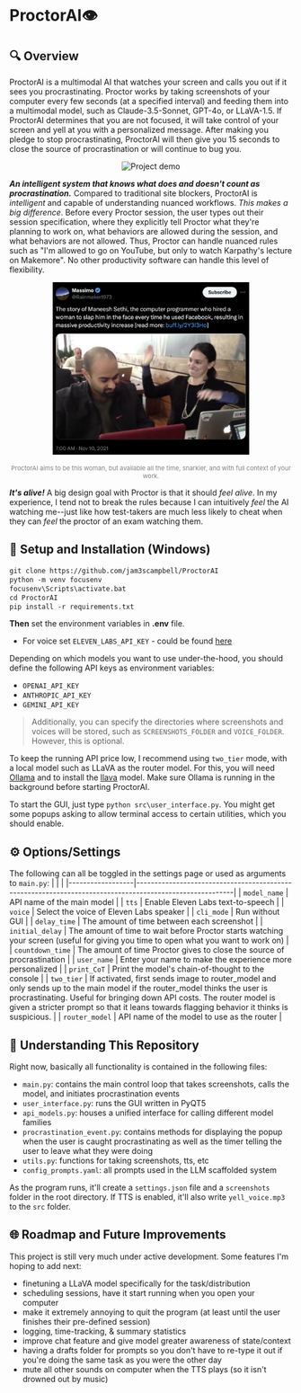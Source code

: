 # ProctorAI👁️
## 🔍 Overview
ProctorAI is a multimodal AI that watches your screen and calls you out if it sees you procrastinating. Proctor works by taking screenshots of your computer every few seconds (at a specified interval) and feeding them into a multimodal model, such as Claude-3.5-Sonnet, GPT-4o, or LLaVA-1.5. If ProctorAI determines that you are not focused, it will take control of your screen and yell at you with a personalized message. After making you pledge to stop procrastinating, ProctorAI will then give you 15 seconds to close the source of procrastination or will continue to bug you.

<p align="center">
  <img src="./assets/demo.gif" alt="Project demo" width="400">
</p>

***An intelligent system that knows what does and doesn't count as procrastination.*** Compared to traditional site blockers, ProctorAI is *intelligent* and capable of understanding nuanced workflows. *This makes a big difference*. Before every Proctor session, the user types out their session specification, where they explicitly tell Proctor what they're planning to work on, what behaviors are allowed during the session, and what behaviors are not allowed. Thus, Proctor can handle nuanced rules such as "I'm allowed to go on YouTube, but only to watch Karpathy's lecture on Makemore". No other productivity software can handle this level of flexibility.

<p align="center">
  <img src="./assets/slap.png" alt="Description of the image" width="350">
</p>
<p align="center" style="color: gray; font-size: 11px;">
  ProctorAI aims to be this woman, but available all the time, snarkier, and with full context of your work.
</p>

***It's alive!*** A big design goal with Proctor is that it should *feel alive*. In my experience, I tend not to break the rules because I can intuitively *feel* the AI watching me--just like how test-takers are much less likely to cheat when they can *feel* the proctor of an exam watching them.

## 🚀 Setup and Installation (Windows)

```
git clone https://github.com/jam3scampbell/ProctorAI
python -m venv focusenv
focusenv\Scripts\activate.bat
cd ProctorAI
pip install -r requirements.txt
```

**Then** set the environment variables in **.env** file.
* For voice set `ELEVEN_LABS_API_KEY` - could be found [here](https://elevenlabs.io/)

Depending on which models you want to use under-the-hood, you should define the following API keys as environment variables:
- `OPENAI_API_KEY`
- `ANTHROPIC_API_KEY`
- `GEMINI_API_KEY`
> Additionally, you can specify the directories where screenshots and voices will be stored, such as `SCREENSHOTS_FOLDER` and `VOICE_FOLDER`. However, this is optional.

To keep the running API price low, I recommend using `two_tier` mode, with a local model such as LLaVA as the router model. For this, you will need [Ollama](https://ollama.com) and to install the [llava](https://ollama.com/library/llava) model. Make sure Ollama is running in the background before starting ProctorAI.

To start the GUI, just type `python src\user_interface.py`. You might get some popups asking to allow terminal access to certain utilities, which you should enable.  

## ⚙️ Options/Settings 
The following can all be toggled in the settings page or used as arguments to `main.py`:
| | |
|------------------|---------------------------------------------------------------------------------------------------------|
| `model_name`     | API name of the main model                                                                             |
| `tts`            | Enable Eleven Labs text-to-speech                                                           |
| `voice`          | Select the voice of Eleven Labs speaker                                                               |
| `cli_mode`       | Run without GUI                                                                                        |
| `delay_time`     | The amount of time between each screenshot                                                                   |
| `initial_delay`  | The amount of time to wait before Proctor starts watching your screen (useful for giving you time to open what you want to work on)                                                            |
| `countdown_time` | The amount of time Proctor gives to close the source of procrastination                                                            |
| `user_name`      | Enter your name to make the experience more personalized                                                       |
| `print_CoT`      | Print the model's chain-of-thought to the console                                                       |
| `two_tier`       | If activated, first sends image to router_model and only sends up to the main model if the router_model thinks the user is procrastinating. Useful for bringing down API costs. The router model is given a stricter prompt so that it leans towards flagging behavior it thinks is suspicious.                                          |
| `router_model`   | API name of the model to use as the router                                                                           |


## 🎯 Understanding This Repository

Right now, basically all functionality is contained in the following files:
- `main.py`: contains the main control loop that takes screenshots, calls the model, and initiates procrastination events
- `user_interface.py`: runs the GUI written in PyQT5
- `api_models.py`: houses a unified interface for calling different model families
- `procrastination_event.py`: contains methods for displaying the popup when the user is caught procrastinating as well as the timer telling the user to leave what they were doing
- `utils.py`: functions for taking screenshots, tts, etc
- `config_prompts.yaml`: all prompts used in the LLM scaffolded system

As the program runs, it'll create a `settings.json` file and a `screenshots` folder in the root directory. If TTS is enabled, it'll also write `yell_voice.mp3` to the `src` folder.

## 🌐 Roadmap and Future Improvements
This project is still very much under active development. Some features I'm hoping to add next:
- finetuning a LLaVA model specifically for the task/distribution
- scheduling sessions, have it start running when you open your computer
- make it extremely annoying to quit the program (at least until the user finishes their pre-defined session)
- logging, time-tracking, & summary statistics
- improve chat feature and give model greater awareness of state/context
- having a drafts folder for prompts so you don't have to re-type it out if you're doing the same task as you were the other day
- mute all other sounds on computer when the TTS plays (so it isn't drowned out by music)